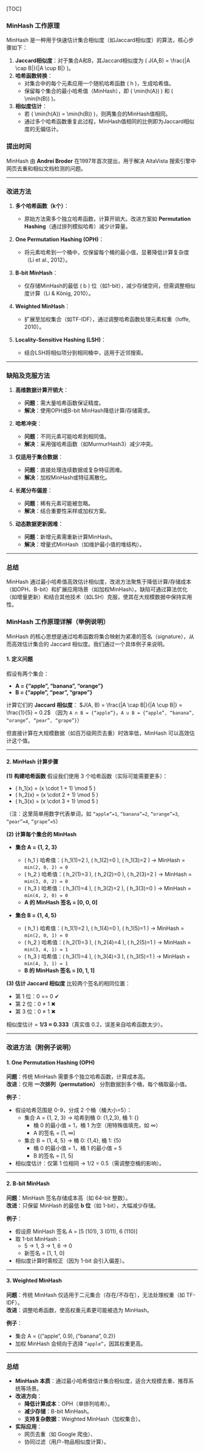 [TOC]


### MinHash 工作原理
MinHash 是一种用于快速估计集合相似度（如Jaccard相似度）的算法，核心步骤如下：

1. **Jaccard相似度**：对于集合A和B，其Jaccard相似度为 \( J(A,B) = \frac{|A \cap B|}{|A \cup B|} \)。  
2. **哈希函数转换**：  
    - 对集合中的每个元素应用一个随机哈希函数 \( h \)，生成哈希值。  
    - 保留每个集合的最小哈希值（MinHash），即 \( \min(h(A)) \) 和 \( \min(h(B)) \)。  
3. **相似度估计**：  
    - 若 \( \min(h(A)) = \min(h(B)) \)，则两集合的MinHash值相同。  
    - 通过多个哈希函数重复此过程，MinHash值相同的比例即为Jaccard相似度的无偏估计。

### 提出时间
MinHash 由 **Andrei Broder** 在1997年首次提出，用于解决 AltaVista 搜索引擎中网页去重和相似文档检测的问题。

---

### 改进方法
1. **多个哈希函数（k个）**：  
   - 原始方法需多个独立哈希函数，计算开销大。改进方案如 **Permutation Hashing**（通过排列模拟哈希）减少计算量。

2. **One Permutation Hashing (OPH)**：  
   - 将元素哈希到一个桶中，仅保留每个桶的最小值，显著降低计算复杂度（Li et al., 2012）。

3. **B-bit MinHash**：  
   - 仅存储MinHash的最低 \( b \) 位（如1-bit），减少存储空间，但需调整相似度计算（Li & König, 2010）。

4. **Weighted MinHash**：  
   - 扩展至加权集合（如TF-IDF），通过调整哈希函数处理元素权重（Ioffe, 2010）。

5. **Locality-Sensitive Hashing (LSH)**：  
   - 结合LSH将相似项分到相同桶中，适用于近邻搜索。

---

### 缺陷及克服方法
1. **高维数据计算开销大**：  
   - **问题**：需大量哈希函数保证精度。  
   - **解决**：使用OPH或B-bit MinHash降低计算/存储需求。

2. **哈希冲突**：  
   - **问题**：不同元素可能哈希到相同值。  
   - **解决**：采用强哈希函数（如MurmurHash3）减少冲突。

3. **仅适用于集合数据**：  
   - **问题**：直接处理连续数据或复杂特征困难。  
   - **解决**：加权MinHash或特征离散化。

4. **长尾分布偏差**：  
   - **问题**：稀有元素可能被忽略。  
   - **解决**：结合重要性采样或加权方案。

5. **动态数据更新困难**：  
   - **问题**：新增元素需重新计算MinHash。  
   - **解决**：增量式MinHash（如维护最小值的堆结构）。

---

### 总结
MinHash 通过最小哈希值高效估计相似度，改进方法聚焦于降低计算/存储成本（如OPH、B-bit）和扩展应用场景（如加权MinHash）。缺陷可通过算法优化（如增量更新）和结合其他技术（如LSH）克服，使其在大规模数据中保持实用性。


### **MinHash 工作原理详解（举例说明）**
MinHash 的核心思想是通过哈希函数将集合映射为紧凑的签名（signature），从而高效估计集合的 Jaccard 相似度。我们通过一个具体例子来说明。

#### **1. 定义问题**
假设有两个集合：
- **A = {“apple”, “banana”, “orange”}**
- **B = {“apple”, “pear”, “grape”}**

计算它们的 **Jaccard 相似度**：
$J(A, B) = \frac{|A \cap B|}{|A \cup B|} = \frac{1}{5} = 0.2$
（因为 `A ∩ B = {“apple”}`，`A ∪ B = {“apple”, “banana”, “orange”, “pear”, “grape”}`）

但直接计算在大规模数据（如百万级网页去重）时效率低，MinHash 可以高效估计这个值。

---

#### **2. MinHash 计算步骤**
**(1) 构建哈希函数**
假设我们使用 3 个哈希函数（实际可能需要更多）：

- \( h_1(x) = (x \cdot 1 + 1) \mod 5 \)
- \( h_2(x) = (x \cdot 2 + 1) \mod 5 \)
- \( h_3(x) = (x \cdot 3 + 1) \mod 5 \)

（注：这里简单用数字代表单词，如 `“apple”=1`, `“banana”=2`, `“orange”=3`, `“pear”=4`, `“grape”=5`）

**(2) 计算每个集合的 MinHash**

- **集合 A = {1, 2, 3}**
  - \( h_1 \) 哈希值：\( h_1(1)=2 \), \( h_1(2)=0 \), \( h_1(3)=2 \) → MinHash = `min(2, 0, 2) = 0`
  - \( h_2 \) 哈希值：\( h_2(1)=3 \), \( h_2(2)=0 \), \( h_2(3)=2 \) → MinHash = `min(3, 0, 2) = 0`
  - \( h_3 \) 哈希值：\( h_3(1)=4 \), \( h_3(2)=2 \), \( h_3(3)=0 \) → MinHash = `min(4, 2, 0) = 0`
  - **A 的 MinHash 签名 = [0, 0, 0]**

- **集合 B = {1, 4, 5}**
  - \( h_1 \) 哈希值：\( h_1(1)=2 \), \( h_1(4)=0 \), \( h_1(5)=1 \) → MinHash = `min(2, 0, 1) = 0`
  - \( h_2 \) 哈希值：\( h_2(1)=3 \), \( h_2(4)=4 \), \( h_2(5)=1 \) → MinHash = `min(3, 4, 1) = 1`
  - \( h_3 \) 哈希值：\( h_3(1)=4 \), \( h_3(4)=3 \), \( h_3(5)=1 \) → MinHash = `min(4, 3, 1) = 1`
  - **B 的 MinHash 签名 = [0, 1, 1]**

**(3) 估计 Jaccard 相似度**
比较两个签名的相同位置：

- 第 1 位：0 == 0 ✔  
- 第 2 位：0 ≠ 1 ✖  
- 第 3 位：0 ≠ 1 ✖  

相似度估计 = **1/3 ≈ 0.333**（真实值 0.2，误差来自哈希函数太少）。

---

### **改进方法（附例子说明）**
#### **1. One Permutation Hashing (OPH)** 
**问题**：传统 MinHash 需要多个独立哈希函数，计算成本高。  
**改进**：仅用 **一次排列（permutation）** 分割数据到多个桶，每个桶取最小值。

**例子**：

- 假设哈希范围是 0-9，分成 2 个桶（桶大小=5）：
  - 集合 A = {1, 2, 3} → 哈希到桶 0: {1,2,3}, 桶 1: {}  
    - 桶 0 的最小值 = 1，桶 1 为空（用特殊值填充，如 ∞）  
    - A 的签名 = [1, ∞]  
  - 集合 B = {1, 4, 5} → 桶 0: {1,4}, 桶 1: {5}  
    - 桶 0 的最小值 = 1，桶 1 的最小值 = 5  
    - B 的签名 = [1, 5]  
- 相似度估计：仅第 1 位相同 → 1/2 = 0.5（需调整空桶的影响）。

---

#### **2. B-bit MinHash**
**问题**：MinHash 签名存储成本高（如 64-bit 整数）。  
**改进**：只保留 MinHash 的最低 **b 位**（如 1-bit），大幅减少存储。

**例子**：
- 假设原 MinHash 签名 A = [5 (101), 3 (011), 6 (110)]  
- 取 1-bit MinHash：  
  - 5 → 1, 3 → 1, 6 → 0  
  - 新签名 = [1, 1, 0]  
- 相似度计算时需校正（因为 1-bit 会引入偏差）。

---

#### **3. Weighted MinHash**
**问题**：传统 MinHash 仅适用于二元集合（存在/不存在），无法处理权重（如 TF-IDF）。  
**改进**：调整哈希函数，使高权重元素更可能被选为 MinHash。

**例子**：

- 集合 A = {(“apple”, 0.9), (“banana”, 0.2)}  
- 加权 MinHash 会倾向于选择 `“apple”`，因其权重更高。

---

### **总结**
- **MinHash 本质**：通过最小哈希值估计集合相似度，适合大规模去重、推荐系统等场景。  
- **改进方向**：  
  - **降低计算成本**：OPH（单排列哈希）。  
  - **减少存储**：B-bit MinHash。  
  - **支持复杂数据**：Weighted MinHash（加权集合）。  
- **实际应用**：  
  - 网页去重（如 Google 爬虫）、  
  - 协同过滤（用户-物品相似度计算）。